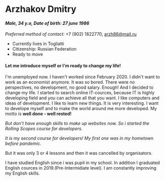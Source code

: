 # Arzhakov Dmitry
#### *Male, 34 y.o, Date of birth: 27 june 1986*

*Preferred method of contact:*
+7 (902) 1822770, arzh86@mail.ru

* Currently lives in Togliatti
* Citizenship: Russian Federation
* Ready to move

#### Let me introduce myself or I'm ready to change my life!

I'm unemployed now. I haven't worked since February 2020. I didn't want to work as an economist anymore. It was so bored.
There were no perspectives, no development, no good salary. Enough! And I decided to change my life. I started to search online IT-cources,
because IT is highly developing field and you can achieve all that you want. I like computers and ideas of development.
I like to learn new things. It is very interesting. I want to develope myself and to make the world around me more developed.
My motto is **well done - well rested!**

*But don't have enough skills to make up websites now. So i started the Rolling Scopes course for developers.*

*It is my second course for developers! My first one was in my hometown before pandemic.*

But it was only 3 or 4 lessons and then it was cancelled by organisators.

I have studied English since i was pupil in my school. In addition I graduated English cources in 2019.(Pre-Intermidiate level).
I am constantly improving my English skills.